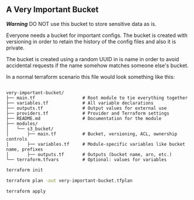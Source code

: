 A Very Important Bucket
---

***Warning*** DO NOT use this bucket to store sensitive data as is.

Everyone needs a bucket for important configs. The bucket is created with versioning in order to
retain the history of the config files and also it is private.

The bucket is created using a random UUID in is name in order to avoid accidental requests
if the name somehow matches someone else's bucket.

In a normal terraform scenario this file would look something like this:

```text

very-important-bucket/
├── main.tf                  # Root module to tie everything together
├── variables.tf             # All variable declarations
├── outputs.tf               # Output values for external use
├── providers.tf             # Provider and Terraform settings
├── README.md                # Documentation for the module
├── modules/
│   └── s3_bucket/
│       ├── main.tf          # Bucket, versioning, ACL, ownership controls
│       ├── variables.tf     # Module-specific variables like bucket name, prefixes
│       ├── outputs.tf       # Outputs (bucket name, arn, etc.)
└── terraform.tfvars         # Optional: values for variables

```

```bash
terraform init
```
```bash
terraform plan -out very-important-bucket.tfplan
```
```bash
terraform apply
```